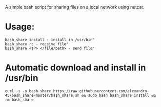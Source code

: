 A simple bash script for sharing files on a local network using netcat.

# Usage:

```
bash_share install - install in /usr/bin"
bash_share rc - receive file"
bash_share <IP> </file/path> - send file"
```

# Automatic download and install in /usr/bin

```
curl -s -o bash_share https://raw.githubusercontent.com/alexandro-45/bash_share/master/bash_share.sh && sudo bash bash_share install && rm bash_share
```

